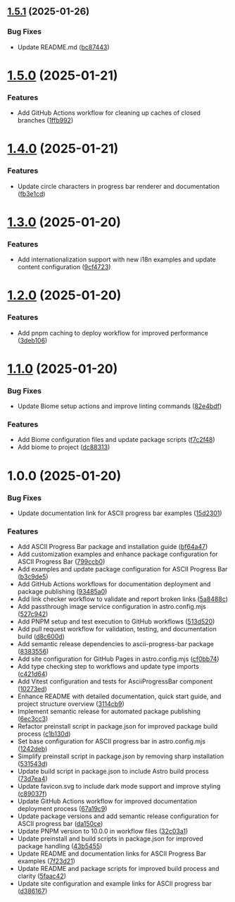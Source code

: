 ## [1.5.1](https://github.com/yacosta738/ascii-progress-bar/compare/v1.5.0...v1.5.1) (2025-01-26)


### Bug Fixes

* Update README.md ([bc87443](https://github.com/yacosta738/ascii-progress-bar/commit/bc874434316f06139c6c3a84583087ae02b16245))

# [1.5.0](https://github.com/yacosta738/ascii-progress-bar/compare/v1.4.0...v1.5.0) (2025-01-21)


### Features

* Add GitHub Actions workflow for cleaning up caches of closed branches ([1ffb992](https://github.com/yacosta738/ascii-progress-bar/commit/1ffb992deffb563891b35534da6b949f9e011cc6))

# [1.4.0](https://github.com/yacosta738/ascii-progress-bar/compare/v1.3.0...v1.4.0) (2025-01-21)


### Features

* Update circle characters in progress bar renderer and documentation ([fb3e1cd](https://github.com/yacosta738/ascii-progress-bar/commit/fb3e1cdd28e6f5b245c0ebbdaa483aa595f11d55))

# [1.3.0](https://github.com/yacosta738/ascii-progress-bar/compare/v1.2.0...v1.3.0) (2025-01-20)


### Features

* Add internationalization support with new i18n examples and update content configuration ([9cf4723](https://github.com/yacosta738/ascii-progress-bar/commit/9cf4723982828ede700d6226099dffcf1facdfc4))

# [1.2.0](https://github.com/yacosta738/ascii-progress-bar/compare/v1.1.0...v1.2.0) (2025-01-20)


### Features

* Add pnpm caching to deploy workflow for improved performance ([3deb106](https://github.com/yacosta738/ascii-progress-bar/commit/3deb106bb55eea809f3765e690eef1e4ef4812d6))

# [1.1.0](https://github.com/yacosta738/ascii-progress-bar/compare/v1.0.0...v1.1.0) (2025-01-20)


### Bug Fixes

* Update Biome setup actions and improve linting commands ([82e4bdf](https://github.com/yacosta738/ascii-progress-bar/commit/82e4bdf6eeef2989f6d5e042021cd4ec388a6f62))


### Features

* Add Biome configuration files and update package scripts ([f7c2f48](https://github.com/yacosta738/ascii-progress-bar/commit/f7c2f48afecf1e8e7eb5b37e7086d8e346e24e11))
* Add biome to project ([dc88313](https://github.com/yacosta738/ascii-progress-bar/commit/dc8831379ad4c1431bfde6978b7b9a2fdd324289))

# 1.0.0 (2025-01-20)


### Bug Fixes

* Update documentation link for ASCII progress bar examples ([15d2301](https://github.com/yacosta738/ascii-progress-bar/commit/15d230190c1e26269e9a5774e9c48a780e595270))


### Features

* Add ASCII Progress Bar package and installation guide ([bf64a47](https://github.com/yacosta738/ascii-progress-bar/commit/bf64a4786ae5c424580e3b54960d9f4e98aafa07))
* Add customization examples and enhance package configuration for ASCII Progress Bar ([799ccb0](https://github.com/yacosta738/ascii-progress-bar/commit/799ccb0bc7b37d7a40ff48f569759a07b670dca6))
* Add examples and update package configuration for ASCII Progress Bar ([b3c9de5](https://github.com/yacosta738/ascii-progress-bar/commit/b3c9de582baef65af715f67f5addb37f8d5c93a3))
* Add GitHub Actions workflows for documentation deployment and package publishing ([93485a0](https://github.com/yacosta738/ascii-progress-bar/commit/93485a0d04ead826b84f443a4b41d0cc89e9472d))
* Add link checker workflow to validate and report broken links ([5a8488c](https://github.com/yacosta738/ascii-progress-bar/commit/5a8488c1c5d664d53e9e0665bfe08ce244893761))
* Add passthrough image service configuration in astro.config.mjs ([527c942](https://github.com/yacosta738/ascii-progress-bar/commit/527c942280843eda5e502e72a63828b0e36e82bb))
* Add PNPM setup and test execution to GitHub workflows ([513d520](https://github.com/yacosta738/ascii-progress-bar/commit/513d5205380d9783128699426d0b053de2b5d6f5))
* Add pull request workflow for validation, testing, and documentation build ([d8c600d](https://github.com/yacosta738/ascii-progress-bar/commit/d8c600d5d550b812e05c9bd83e36f7497e90deff))
* Add semantic release dependencies to ascii-progress-bar package ([8383556](https://github.com/yacosta738/ascii-progress-bar/commit/8383556e5577ae22e932f531ed90605a4378c261))
* Add site configuration for GitHub Pages in astro.config.mjs ([cf0bb74](https://github.com/yacosta738/ascii-progress-bar/commit/cf0bb74b7f5327f7cd89118495ac23c4766fcb27))
* Add type checking step to workflows and update type imports ([c421d64](https://github.com/yacosta738/ascii-progress-bar/commit/c421d6473a59e191f8bbc24cf9c7f6dc7c478704))
* Add Vitest configuration and tests for AsciiProgressBar component ([10273ed](https://github.com/yacosta738/ascii-progress-bar/commit/10273edae86222c50b964fe7c9cad1ea53eced0e))
* Enhance README with detailed documentation, quick start guide, and project structure overview ([3114cb9](https://github.com/yacosta738/ascii-progress-bar/commit/3114cb92ff6b938f60a18f847b6f1e054beb8acb))
* Implement semantic release for automated package publishing ([6ec3cc3](https://github.com/yacosta738/ascii-progress-bar/commit/6ec3cc3a1e7febf77954136701bfbe1c6783aecd))
* Refactor preinstall script in package.json for improved package build process ([c1b130d](https://github.com/yacosta738/ascii-progress-bar/commit/c1b130d212a6274187011e07b04ad5811fe29341))
* Set base configuration for ASCII progress bar in astro.config.mjs ([1242deb](https://github.com/yacosta738/ascii-progress-bar/commit/1242deb615fed869885b07eb9f944ab45ccdf4aa))
* Simplify preinstall script in package.json by removing sharp installation ([531543d](https://github.com/yacosta738/ascii-progress-bar/commit/531543d4eb0ef7f9064efeeac6e4aacfe2bb3ce9))
* Update build script in package.json to include Astro build process ([73d7ea4](https://github.com/yacosta738/ascii-progress-bar/commit/73d7ea441922efbc5c1fc69a943c8a05a1d7cf66))
* Update favicon.svg to include dark mode support and improve styling ([c89037f](https://github.com/yacosta738/ascii-progress-bar/commit/c89037f37c96a848d7db528327d2a769be52f790))
* Update GitHub Actions workflow for improved documentation deployment process ([67a19c9](https://github.com/yacosta738/ascii-progress-bar/commit/67a19c9608d24498dd6ff7e329e8d509837ac5db))
* Update package versions and add semantic release configuration for ASCII progress bar ([da150ce](https://github.com/yacosta738/ascii-progress-bar/commit/da150ced4c44e1a92de047926059bcde6b7dc745))
* Update PNPM version to 10.0.0 in workflow files ([32c03a1](https://github.com/yacosta738/ascii-progress-bar/commit/32c03a13c0b3db251a9f21b7d9628a4597ada7d5))
* Update preinstall and build scripts in package.json for improved package handling ([43b5455](https://github.com/yacosta738/ascii-progress-bar/commit/43b54553e57eeff7b21366514f4d8b26ce95c2e8))
* Update README and documentation links for ASCII Progress Bar examples ([7f23d21](https://github.com/yacosta738/ascii-progress-bar/commit/7f23d2130f4d9b93ba0b42379481c9df76d8f145))
* Update README and package scripts for improved build process and clarity ([5faac42](https://github.com/yacosta738/ascii-progress-bar/commit/5faac42789cf5b0daf36bbfb61279218b21bb5d1))
* Update site configuration and example links for ASCII progress bar ([d386167](https://github.com/yacosta738/ascii-progress-bar/commit/d386167ddfa7d0a98f1f2a5fd872bff968f05a59))
